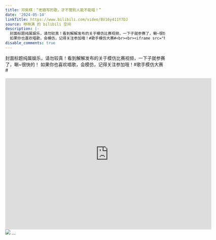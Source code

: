 ```yaml
---
title: 邓紫棋：“老娘写的歌，才不管别人能不能唱！”
date: '2024-05-14'
linkTitle: https://www.bilibili.com/video/BV16y411Y7DJ
source: 咻咻满 的 bilibili 空间
description: |-
  封面标题纯属娱乐，请勿较真！看到解解发布的关于模仿比赛视频，一下子就参赛了，唰~很快的！
  如果你也喜欢唱歌，会模仿，记得关注参加哦！#歌手模仿大赛#<br><br><iframe src="https://www.bilibili.com/blackboard/html5mobileplayer.html?aid=1954625410&amp;high_quality=1&amp;autoplay=0" width="650" height="477" scrolling="no" border="0" frameborder="no" framespacing="0" allowfullscreen="true" referrerpolicy="no-referrer"></iframe><br><img src="http://i1.hdslb.com/bfs/archive/d59974540d8f40eb0a3cf02a2cde5a4e766718d7.jpg" referrerpolicy="no-referrer"> ...
disable_comments: true
---
```

封面标题纯属娱乐，请勿较真！看到解解发布的关于模仿比赛视频，一下子就参赛了，唰~很快的！
如果你也喜欢唱歌，会模仿，记得关注参加哦！#歌手模仿大赛#<br><br><iframe src="https://www.bilibili.com/blackboard/html5mobileplayer.html?aid=1954625410&amp;high_quality=1&amp;autoplay=0" width="650" height="477" scrolling="no" border="0" frameborder="no" framespacing="0" allowfullscreen="true" referrerpolicy="no-referrer"></iframe><br><img src="http://i1.hdslb.com/bfs/archive/d59974540d8f40eb0a3cf02a2cde5a4e766718d7.jpg" referrerpolicy="no-referrer"> ...